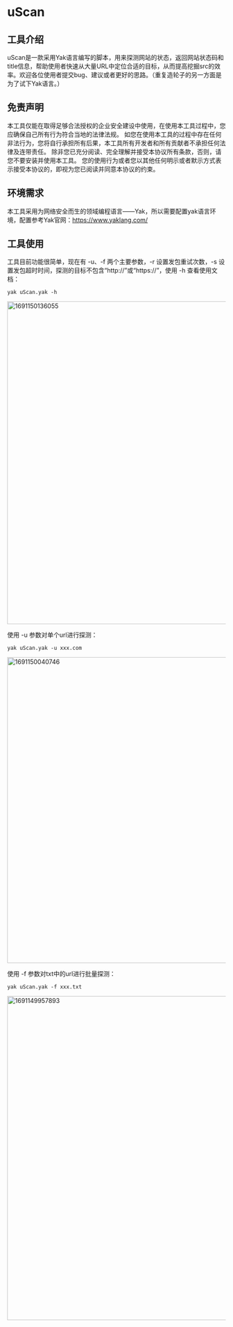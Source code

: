# uScan
## 工具介绍
uScan是一款采用Yak语言编写的脚本，用来探测网站的状态，返回网站状态码和title信息，帮助使用者快速从大量URL中定位合适的目标，从而提高挖掘src的效率。欢迎各位使用者提交bug、建议或者更好的思路。（重复造轮子的另一方面是为了试下Yak语言。）
## 免责声明
本工具仅能在取得足够合法授权的企业安全建设中使用，在使用本工具过程中，您应确保自己所有行为符合当地的法律法规。 如您在使用本工具的过程中存在任何非法行为，您将自行承担所有后果，本工具所有开发者和所有贡献者不承担任何法律及连带责任。 除非您已充分阅读、完全理解并接受本协议所有条款，否则，请您不要安装并使用本工具。 您的使用行为或者您以其他任何明示或者默示方式表示接受本协议的，即视为您已阅读并同意本协议的约束。
## 环境需求
本工具采用为网络安全而生的领域编程语言——Yak，所以需要配置yak语言环境，配置参考Yak官网：https://www.yaklang.com/
## 工具使用
工具目前功能很简单，现在有 -u、-f 两个主要参数，-r 设置发包重试次数，-s 设置发包超时时间，探测的目标不包含“http://”或“https://”，使用 -h 查看使用文档：  
```
yak uScan.yak -h  
```  
<img width="743" alt="1691150136055" src="https://github.com/SoDa-LJ/uScan/assets/59957157/ac0d937b-6cd9-4395-90be-d7b8de0af0f3">     
  
使用 -u 参数对单个url进行探测：  

```
yak uScan.yak -u xxx.com  
```  
<img width="704" alt="1691150040746" src="https://github.com/SoDa-LJ/uScan/assets/59957157/9a1f3c4c-36f4-4570-a3e5-012b3da97410">  
  
使用 -f 参数对txt中的url进行批量探测：  

```
yak uScan.yak -f xxx.txt  
```  
<img width="746" alt="1691149957893" src="https://github.com/SoDa-LJ/uScan/assets/59957157/cb790907-4251-48a5-83a8-e05b9d3f1349">  
